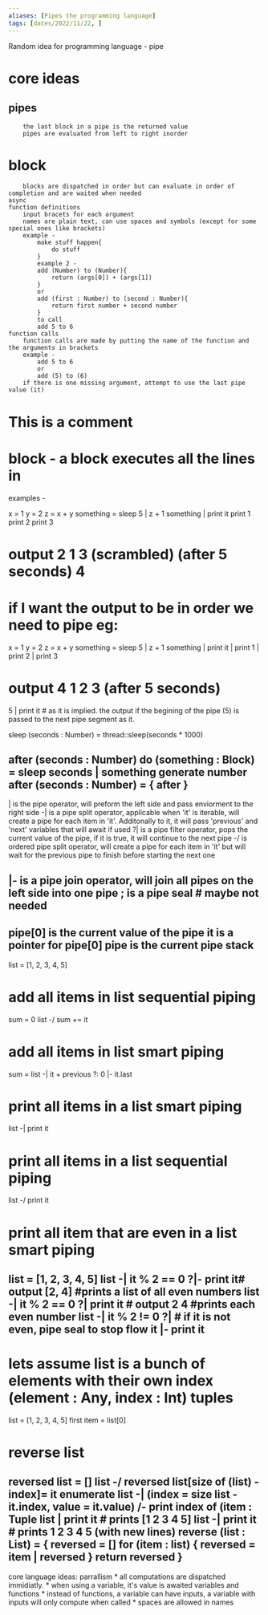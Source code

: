 ```yaml
---
aliases: [Pipes the programming language]
tags: [dates/2022/11/22, ]
---
```


Random idea for programming language - pipe
# core ideas 
## pipes
        the last block in a pipe is the returned value
        pipes are evaluated from left to right inorder
# block
        blocks are dispatched in order but can evaluate in order of completion and are waited when needed
    async
    function definitions
        input bracets for each argument
        names are plain text, can use spaces and symbols (except for some special ones like brackets)
        example -
            make stuff happen{
                do stuff
            }
            example 2 -
            add (Number) to (Number){
                return (args[0]) + (args[1])
            }
            or
            add (first : Number) to (second : Number){
                return first number + second number
            }
            to call
            add 5 to 6
    function calls
        function calls are made by putting the name of the function and the arguments in brackets
        example -
            add 5 to 6
            or
            add (5) to (6)
        if there is one missing argument, attempt to use the last pipe value (it)
# This is a comment

# block - a block executes all the lines in 

examples -

x = 1
y = 2
z = x + y
something = sleep 5 | z + 1
something | print it
print 1
print 2
print 3
 # output 2 1 3 (scrambled) (after 5 seconds) 4
 # if I want the output to be in order we need to pipe eg:
x = 1
y = 2
z = x + y
something = sleep 5 | z + 1
something |
print it |
print 1 |
print 2 |
print 3
 # output 4 1 2 3 (after 5 seconds)

5 | print it # as it is implied. the output if the begining of the pipe (5) is passed to the next pipe segment as it.


sleep (seconds : Number) = thread::sleep(seconds * 1000)

after (seconds : Number) do (something : Block) = sleep seconds | something
generate number after (seconds : Number) = {
    after 
}
---
|       is the pipe operator, will preform the left side and pass enviorment to the right side
-|      is a pipe split operator, applicable when 'it' is iterable, will create a pipe for each item in 'it'. Additonally to it, it will pass 'previous' and 'next' variables that will await if used
?|      is a pipe filter operator, pops the current value of the pipe, if it is true, it will continue to the next pipe
-/      is ordered pipe split operator, will create a pipe for each item in 'it' but will wait for the previous pipe to finish before starting the next one

|-      is a pipe join operator, will join all pipes on the left side into one pipe
;       is a pipe seal # maybe not needed
---
pipe[0] is the current value of the pipe
it      is a pointer for pipe[0]
pipe    is the current pipe stack
---
list = [1, 2, 3, 4, 5]

# add all items in list sequential piping
sum = 0
list -/ sum += it

# add all items in list smart piping
sum = list -| it + previous ?: 0 |- it.last 

# print all items in a list smart piping
list -| print it

# print all items in a list sequential piping
list -/ print it

# print all item that are even in a list smart piping
list = [1, 2, 3, 4, 5]
list -| it % 2 == 0 ?|- print it# output [2, 4]     #prints a list of all even numbers
list -| it % 2 == 0 ?| print it # output 2 4        #prints each even number
list -| it % 2 != 0 ?|  # if it is not even, pipe seal to stop flow
it
|- print it
---
# lets assume list is a bunch of elements with their own index (element : Any, index : Int)  tuples
list = [1, 2, 3, 4, 5]
first item = list[0]

# reverse list
reversed list = []
list -/ reversed list[size of (list) - index]= it
enumerate list -| (index = size list - it.index, value = it.value) /- print 
index of (item : Tuple
list | print it     # prints [1 2 3 4 5]
list -| print it    # prints 1 2 3 4 5 (with new lines)
reverse (list : List) = {
    reversed = []
    for (item : list) {
        reversed = item | reversed
    }
    return reversed
}
---
core language ideas:
    parrallism 
        * all computations are dispatched immidiatly.
        * when using a variable, it's value is awaited
    variables and functions
        * instead of functions, a variable can have inputs, a variable with inputs will only compute when called
        * spaces are allowed in names
    
